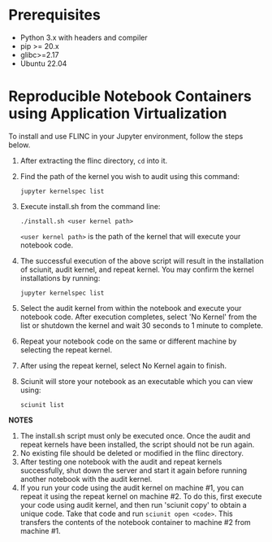 # Prerequisites
* Python 3.x with headers and compiler
* pip >= 20.x
* glibc>=2.17
* Ubuntu 22.04

# Reproducible Notebook Containers using Application Virtualization

To install and use FLINC in your Jupyter environment, follow the steps 
below.

1. After extracting the flinc directory, `cd` into it.
2. Find the path of the kernel you wish to audit using this command:

   `jupyter kernelspec list`
   
3. Execute install.sh from the command line:
   
   `./install.sh <user kernel path>`
   
   `<user kernel path>` is the path of the kernel that will execute your notebook code.

4. The successful execution of the above script will result in the 
installation of sciunit, audit kernel, and repeat kernel.
   You may confirm the kernel installations by running:
   
   `jupyter kernelspec list`

   
6. Select the audit kernel from within the notebook and execute your notebook 
code. After execution completes, select 'No Kernel' from the list or shutdown the kernel and wait 30 
seconds to 1 minute to complete.
7. Repeat your notebook code on the same or different machine by selecting 
the repeat kernel.
8. After using the repeat kernel, select No Kernel again to finish.
9. Sciunit will store your notebook as an executable which you can 
view using:

   `sciunit list`

**NOTES**
1. The install.sh script must only be executed once.
   Once the audit and repeat kernels have been installed, the script 
should not be run again.
2. No existing file should be deleted or modified in the flinc directory.
3. After testing one notebook with the audit and repeat kernels successfully, 
   shut down the server and start it again before running another notebook with the audit kernel.
4. If you run your code using the audit kernel on machine #1, you can repeat it using the repeat kernel on machine #2. To do this, first execute your code using audit kernel, and then run 'sciunit copy' to obtain a unique code. Take that code and run `sciunit open <code>`. This transfers the contents of the notebook container to machine #2 from machine #1.
